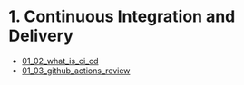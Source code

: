 # 1. Continuous Integration and Delivery
- [01_02_what_is_ci_cd](./01_02_what_is_ci_cd/README.md)
- [01_03_github_actions_review](./01_03_github_actions_review/README.md)